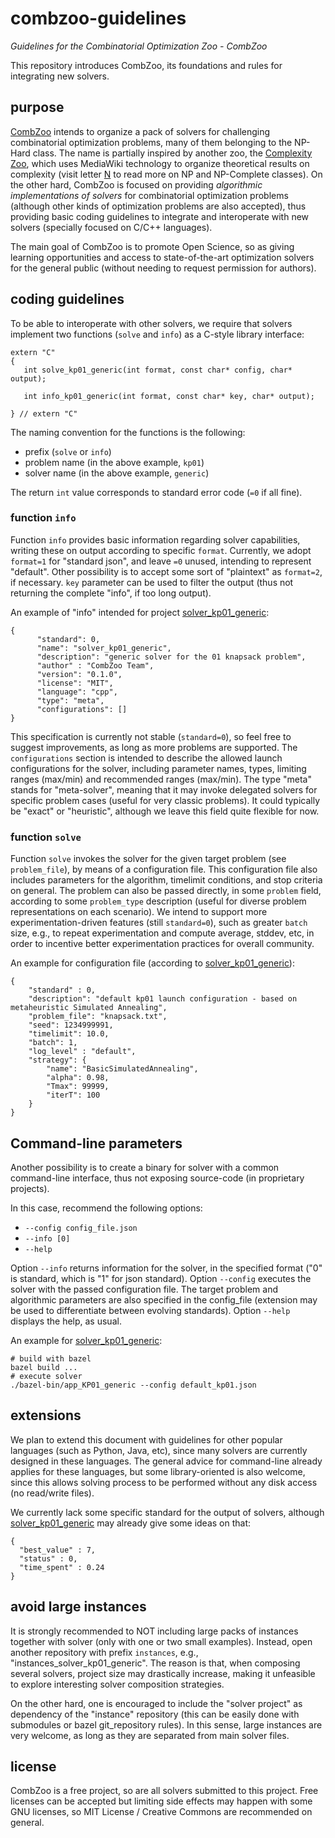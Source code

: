 # combzoo-guidelines

*Guidelines for the Combinatorial Optimization Zoo - CombZoo*

This repository introduces CombZoo, its foundations and rules for integrating new solvers.

## purpose

[CombZoo](http://github.com/combzoo) intends to organize a pack of solvers for challenging combinatorial optimization problems, many of them belonging to the NP-Hard class. The name is partially inspired by another zoo, the [Complexity Zoo](https://complexityzoo.net), which uses MediaWiki technology to organize theoretical results on complexity (visit letter [N](https://complexityzoo.net/Complexity_Zoo:N) to read more on NP and NP-Complete classes).
On the other hard, CombZoo is focused on providing *algorithmic implementations of solvers* for combinatorial optimization problems (although other kinds of optimization problems are also accepted), thus providing basic coding guidelines to integrate and interoperate with new solvers (specially focused on C/C++ languages).

The main goal of CombZoo is to promote Open Science, so as giving learning opportunities and access to state-of-the-art optimization solvers for the general public (without needing to request permission for authors).

## coding guidelines

To be able to interoperate with other solvers, we require that solvers implement two functions (`solve` and `info`) as a C-style library interface:

```{.cpp}
extern "C"
{
   int solve_kp01_generic(int format, const char* config, char* output);

   int info_kp01_generic(int format, const char* key, char* output);

} // extern "C"
```

The naming convention for the functions is the following:
- prefix (`solve` or `info`)
- problem name (in the above example, `kp01`)
- solver name (in the above example, `generic`)

The return `int` value corresponds to standard error code (`=0` if all fine).

### function `info`

Function `info` provides basic information regarding solver capabilities, writing these on output according to specific `format`. Currently, we adopt `format=1` for "standard json", and leave `=0` unused, intending to represent "default". Other possibility is to accept some sort of "plaintext" as `format=2`, if necessary. `key` parameter can be used to filter the output (thus not returning the complete "info", if too long output).

An example of "info" intended for project [solver_kp01_generic](http://github.com/combzoo/solver_kp01_generic):
```{.json}
{
      "standard": 0,
      "name": "solver_kp01_generic",
      "description": "generic solver for the 01 knapsack problem",
      "author" : "CombZoo Team",
      "version": "0.1.0",
      "license": "MIT",
      "language": "cpp",
      "type": "meta",
      "configurations": []
}
```

This specification is currently not stable (`standard=0`), so feel free to suggest improvements, as long as more problems are supported. The `configurations` section is intended to describe the allowed launch configurations for the solver, including parameter names, types, limiting ranges (max/min) and recommended ranges (max/min).
The type "meta" stands for "meta-solver", meaning that it may invoke delegated solvers for specific problem cases (useful for very classic problems). It could typically be "exact" or "heuristic", although we leave this field quite flexible for now.

### function `solve`

Function `solve` invokes the solver for the given target problem (see `problem_file`), by means of a configuration file. This configuration file also includes parameters for the algorithm, timelimit conditions, and stop criteria on general.
The problem can also be passed directly, in some `problem` field, according to some `problem_type` description (useful for diverse problem representations on each scenario).
We intend to support more experimentation-driven features (still `standard=0`), such as greater `batch` size, e.g., to repeat experimentation and compute average, stddev, etc, in order to incentive better experimentation practices for overall community.

An example for configuration file (according to [solver_kp01_generic](http://github.com/combzoo/solver_kp01_generic)):

```{.json}
{
    "standard" : 0,
    "description": "default kp01 launch configuration - based on metaheuristic Simulated Annealing",
    "problem_file": "knapsack.txt",
    "seed": 1234999991,
    "timelimit": 10.0,
    "batch": 1,
    "log_level" : "default",
    "strategy": {
        "name": "BasicSimulatedAnnealing",
        "alpha": 0.98,
        "Tmax": 99999,
        "iterT": 100
    }
}
```

## Command-line parameters

Another possibility is to create a binary for solver with a common command-line interface, thus not exposing source-code (in proprietary projects).

In this case, recommend the following options:

- `--config config_file.json`
- `--info [0]`
- `--help`

Option `--info` returns information for the solver, in the specified format ("0" is standard, which is "1" for json standard). Option `--config` executes the solver with the passed configuration file. The target problem and algorithmic parameters are also specified in the config_file (extension may be used to differentiate between evolving standards).
Option `--help` displays the help, as usual.

An example for [solver_kp01_generic](http://github.com/combzoo/solver_kp01_generic):

```{.bash}
# build with bazel
bazel build ...   
# execute solver     
./bazel-bin/app_KP01_generic --config default_kp01.json
```

## extensions

We plan to extend this document with guidelines for other popular languages (such as Python, Java, etc), since many solvers are currently designed in these languages. The general advice for command-line already applies for these languages, but some library-oriented is also welcome, since this allows solving process to be performed without any disk access (no read/write files).

We currently lack some specific standard for the output of solvers, although [solver_kp01_generic](http://github.com/combzoo/solver_kp01_generic) may already give some ideas on that:

```{.json}
{
  "best_value" : 7,
  "status" : 0,
  "time_spent" : 0.24
}
```

## avoid large instances

It is strongly recommended to NOT including large packs of instances together with solver (only with one or two small examples). Instead, open another repository with prefix `instances`, e.g., "instances_solver_kp01_generic". The reason is that, when composing several solvers, project size may drastically increase, making it unfeasible to explore interesting solver composition strategies.

On the other hard, one is encouraged to include the "solver project" as dependency of the "instance" repository (this can be easily done with submodules or bazel git_repository rules).
In this sense, large instances are very welcome, as long as they are separated from main solver files.

## license

CombZoo is a free project, so are all solvers submitted to this project. Free licenses can be accepted but limiting side effects may happen with some GNU licenses, so MIT License / Creative Commons are recommended on general.
